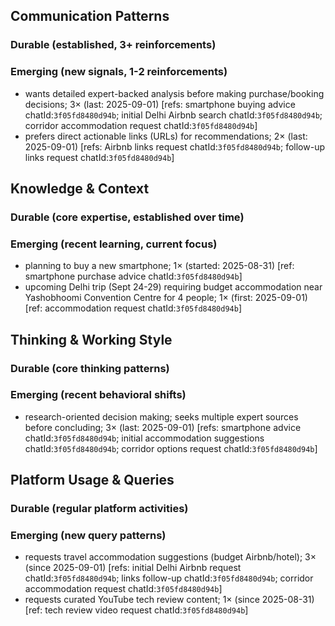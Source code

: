 ## Communication Patterns
### Durable (established, 3+ reinforcements)

### Emerging (new signals, 1-2 reinforcements)
- wants detailed expert-backed analysis before making purchase/booking decisions; 3× (last: 2025-09-01) [refs: smartphone buying advice chatId:`3f05fd8480d94b`; initial Delhi Airbnb search chatId:`3f05fd8480d94b`; corridor accommodation request chatId:`3f05fd8480d94b`]
- prefers direct actionable links (URLs) for recommendations; 2× (last: 2025-09-01) [refs: Airbnb links request chatId:`3f05fd8480d94b`; follow-up links request chatId:`3f05fd8480d94b`]

## Knowledge & Context
### Durable (core expertise, established over time)

### Emerging (recent learning, current focus)
- planning to buy a new smartphone; 1× (started: 2025-08-31) [ref: smartphone purchase advice chatId:`3f05fd8480d94b`]
- upcoming Delhi trip (Sept 24-29) requiring budget accommodation near Yashobhoomi Convention Centre for 4 people; 1× (first: 2025-09-01) [ref: accommodation request chatId:`3f05fd8480d94b`]

## Thinking & Working Style
### Durable (core thinking patterns)

### Emerging (recent behavioral shifts)
- research-oriented decision making; seeks multiple expert sources before concluding; 3× (last: 2025-09-01) [refs: smartphone advice chatId:`3f05fd8480d94b`; initial accommodation suggestions chatId:`3f05fd8480d94b`; corridor options request chatId:`3f05fd8480d94b`]

## Platform Usage & Queries
### Durable (regular platform activities)

### Emerging (new query patterns)
- requests travel accommodation suggestions (budget Airbnb/hotel); 3× (since 2025-09-01) [refs: initial Delhi Airbnb request chatId:`3f05fd8480d94b`; links follow-up chatId:`3f05fd8480d94b`; corridor accommodation request chatId:`3f05fd8480d94b`]
- requests curated YouTube tech review content; 1× (since 2025-08-31) [ref: tech review video request chatId:`3f05fd8480d94b`]